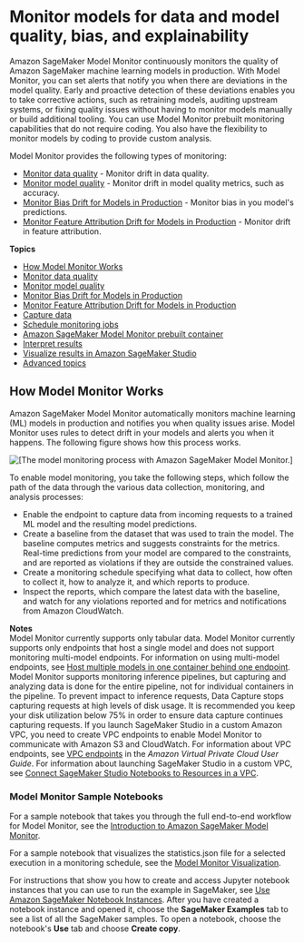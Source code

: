 # Monitor models for data and model quality, bias, and explainability<a name="model-monitor"></a>

Amazon SageMaker Model Monitor continuously monitors the quality of Amazon SageMaker machine learning models in production\. With Model Monitor, you can set alerts that notify you when there are deviations in the model quality\. Early and proactive detection of these deviations enables you to take corrective actions, such as retraining models, auditing upstream systems, or fixing quality issues without having to monitor models manually or build additional tooling\. You can use Model Monitor prebuilt monitoring capabilities that do not require coding\. You also have the flexibility to monitor models by coding to provide custom analysis\.

Model Monitor provides the following types of monitoring:
+ [Monitor data quality](model-monitor-data-quality.md) \- Monitor drift in data quality\.
+ [Monitor model quality](model-monitor-model-quality.md) \- Monitor drift in model quality metrics, such as accuracy\.
+ [Monitor Bias Drift for Models in Production](clarify-model-monitor-bias-drift.md) \- Monitor bias in you model's predictions\.
+ [Monitor Feature Attribution Drift for Models in Production](clarify-model-monitor-feature-attribution-drift.md) \- Monitor drift in feature attribution\.

**Topics**
+ [How Model Monitor Works](#model-monitor-how-it-works)
+ [Monitor data quality](model-monitor-data-quality.md)
+ [Monitor model quality](model-monitor-model-quality.md)
+ [Monitor Bias Drift for Models in Production](clarify-model-monitor-bias-drift.md)
+ [Monitor Feature Attribution Drift for Models in Production](clarify-model-monitor-feature-attribution-drift.md)
+ [Capture data](model-monitor-data-capture.md)
+ [Schedule monitoring jobs](model-monitor-scheduling.md)
+ [Amazon SageMaker Model Monitor prebuilt container](model-monitor-pre-built-container.md)
+ [Interpret results](model-monitor-interpreting-results.md)
+ [Visualize results in Amazon SageMaker Studio](model-monitor-interpreting-visualize-results.md)
+ [Advanced topics](model-monitor-advanced-topics.md)

## How Model Monitor Works<a name="model-monitor-how-it-works"></a>

Amazon SageMaker Model Monitor automatically monitors machine learning \(ML\) models in production and notifies you when quality issues arise\. Model Monitor uses rules to detect drift in your models and alerts you when it happens\. The following figure shows how this process works\.

![\[The model monitoring process with Amazon SageMaker Model Monitor.\]](http://docs.aws.amazon.com/sagemaker/latest/dg/images/model_monitor/mmv2-architecture.png)

To enable model monitoring, you take the following steps, which follow the path of the data through the various data collection, monitoring, and analysis processes:
+ Enable the endpoint to capture data from incoming requests to a trained ML model and the resulting model predictions\.
+ Create a baseline from the dataset that was used to train the model\. The baseline computes metrics and suggests constraints for the metrics\. Real\-time predictions from your model are compared to the constraints, and are reported as violations if they are outside the constrained values\.
+ Create a monitoring schedule specifying what data to collect, how often to collect it, how to analyze it, and which reports to produce\. 
+ Inspect the reports, which compare the latest data with the baseline, and watch for any violations reported and for metrics and notifications from Amazon CloudWatch\.

**Notes**  
Model Monitor currently supports only tabular data\.
Model Monitor currently supports only endpoints that host a single model and does not support monitoring multi\-model endpoints\. For information on using multi\-model endpoints, see [Host multiple models in one container behind one endpoint](multi-model-endpoints.md)\.
Model Monitor supports monitoring inference pipelines, but capturing and analyzing data is done for the entire pipeline, not for individual containers in the pipeline\.
To prevent impact to inference requests, Data Capture stops capturing requests at high levels of disk usage\. It is recommended you keep your disk utilization below 75% in order to ensure data capture continues capturing requests\.
If you launch SageMaker Studio in a custom Amazon VPC, you need to create VPC endpoints to enable Model Monitor to communicate with Amazon S3 and CloudWatch\. For information about VPC endpoints, see [VPC endpoints](https://docs.aws.amazon.com/vpc/latest/userguide/vpc-endpoints.html) in the *Amazon Virtual Private Cloud User Guide*\. For information about launching SageMaker Studio in a custom VPC, see [Connect SageMaker Studio Notebooks to Resources in a VPC](studio-notebooks-and-internet-access.md)\.

### Model Monitor Sample Notebooks<a name="model-monitor-sample-notebooks"></a>

For a sample notebook that takes you through the full end\-to\-end workflow for Model Monitor, see the [Introduction to Amazon SageMaker Model Monitor](https://sagemaker-examples.readthedocs.io/en/latest/sagemaker_model_monitor/introduction/SageMaker-ModelMonitoring.html)\. 

For a sample notebook that visualizes the statistics\.json file for a selected execution in a monitoring schedule, see the [Model Monitor Visualization](https://sagemaker-examples.readthedocs.io/en/latest/sagemaker_model_monitor/visualization/SageMaker-Model-Monitor-Visualize.html)\. 

For instructions that show you how to create and access Jupyter notebook instances that you can use to run the example in SageMaker, see [Use Amazon SageMaker Notebook Instances](nbi.md)\. After you have created a notebook instance and opened it, choose the **SageMaker Examples** tab to see a list of all the SageMaker samples\. To open a notebook, choose the notebook's **Use** tab and choose **Create copy**\.